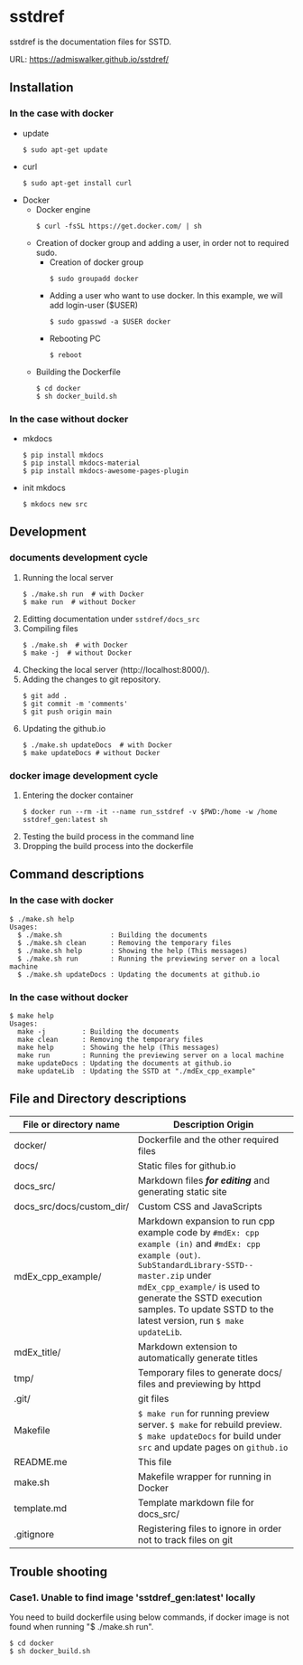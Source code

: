 # sstdref
sstdref is the documentation files for SSTD.

URL: https://admiswalker.github.io/sstdref/

## Installation
### In the case with docker
- update
  ```
  $ sudo apt-get update
  ```
- curl
  ```
  $ sudo apt-get install curl
  ```
- Docker
  - Docker engine
    ```
    $ curl -fsSL https://get.docker.com/ | sh
    ```
  - Creation of docker group and adding a user, in order not to required sudo.
    - Creation of docker group
      ```
      $ sudo groupadd docker
      ```
    - Adding a user who want to use docker. In this example, we will add login-user ($USER)
      ```
      $ sudo gpasswd -a $USER docker
      ```
    - Rebooting PC
      ```
      $ reboot
      ```
  - Building the Dockerfile
    ```
    $ cd docker
    $ sh docker_build.sh
    ```
### In the case without docker
- mkdocs
  ```
  $ pip install mkdocs
  $ pip install mkdocs-material
  $ pip install mkdocs-awesome-pages-plugin
  ```
- init mkdocs
  ```
  $ mkdocs new src
  ```
## Development
### documents development cycle
1. Running the local server
   ```
   $ ./make.sh run  # with Docker
   $ make run  # without Docker
   ```
1. Editting documentation under `sstdref/docs_src`
1. Compiling files
   ```
   $ ./make.sh  # with Docker
   $ make -j  # without Docker
   ```
1. Checking the local server (http://localhost:8000/).
1. Adding the changes to git repository.
   ```
   $ git add .
   $ git commit -m 'comments'
   $ git push origin main
   ```
1. Updating the github.io
   ```
   $ ./make.sh updateDocs  # with Docker
   $ make updateDocs # without Docker
   ```
### docker image development cycle
1. Entering the docker container
   ```
   $ docker run --rm -it --name run_sstdref -v $PWD:/home -w /home sstdref_gen:latest sh
   ```
1. Testing the build process in the command line
1. Dropping the build process into the dockerfile

## Command descriptions
### In the case with docker
```
$ ./make.sh help
Usages:
  $ ./make.sh            : Building the documents
  $ ./make.sh clean      : Removing the temporary files
  $ ./make.sh help       : Showing the help (This messages)
  $ ./make.sh run        : Running the previewing server on a local machine
  $ ./make.sh updateDocs : Updating the documents at github.io
```
### In the case without docker
```
$ make help
Usages:
  make -j         : Building the documents
  make clean      : Removing the temporary files
  make help       : Showing the help (This messages)
  make run        : Running the previewing server on a local machine
  make updateDocs : Updating the documents at github.io
  make updateLib  : Updating the SSTD at "./mdEx_cpp_example"
```

## File and Directory descriptions

| File or directory name      | Description Origin |
| --------------------------- | ------------------ |
| docker/                     | Dockerfile and the other required files |
| docs/                       | Static files for github.io |
| docs_src/                   | Markdown files ***for editing*** and generating static site |
| docs_src/docs/custom_dir/   | Custom CSS and JavaScripts |
| mdEx_cpp_example/           | Markdown expansion to run cpp example code by `#mdEx: cpp example (in)` and `#mdEx: cpp example (out)`. `SubStandardLibrary-SSTD--master.zip` under `mdEx_cpp_example/` is used to generate the SSTD execution samples. To update SSTD to the latest version, run `$ make updateLib`. |
| mdEx_title/                 | Markdown extension to automatically generate titles |
| tmp/                        | Temporary files to generate docs/ files and previewing by httpd |
| .git/                       | git files          |
| Makefile                    | `$ make run` for running preview server. `$ make` for rebuild preview. `$ make updateDocs` for build under `src` and update pages on `github.io` |
| README.me                   | This file          |
| make.sh                     | Makefile wrapper for running in Docker |
| template.md                 | Template markdown file for docs_src/ |
| .gitignore                  | Registering files to ignore in order not to track files on git |

## Trouble shooting
### Case1. Unable to find image 'sstdref_gen:latest' locally
You need to build dockerfile using below commands, if docker image is not found when running "$ ./make.sh run".
```
$ cd docker
$ sh docker_build.sh
```
